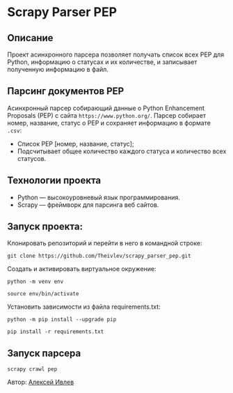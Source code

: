 # Scrapy Parser PEP

## Описание
Проект асинхронного парсера позволяет получать список всех PEP для Python,
информацию о статусах и их количестве, и записывает полученную информацию в файл.

## Парсинг документов PEP
Асинхронный парсер собирающий данные о Python Enhancement Proposals (PEP) с сайта `https://www.python.org/`.
Парсер собирает номер, название, статус о PEP и сохраняет
информацию в формате `.csv`:
* Список PEP [номер, название, статус];
* Подсчитывает общее количество каждого статуса и количество всех статусов.

## Технологии проекта
* Python — высокоуровневый язык программирования.
* Scrapy — фреймворк для парсинга веб сайтов.

## Запуск проекта:
Клонировать репозиторий и перейти в него в командной строке:

```
git clone https://github.com/Theivlev/scrapy_parser_pep.git
```

Создать и активировать виртуальное окружение:
```
python -m venv env
```

```
source env/bin/activate
```

Установить зависимости из файла requirements.txt:
```
python -m pip install --upgrade pip
```

```
pip install -r requirements.txt
```

## Запуск парсера
```
scrapy crawl pep
```

Автор: [Алексей Ивлев](https://github.com/Theivlev)